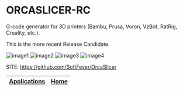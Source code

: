 # ORCASLICER-RC

 G-code generator for 3D printers (Bambu, Prusa, Voron, VzBot, RatRig, 
 Creality, etc.).
 
 This is the more recent Release Candidate.
 
 ![image1](https://raw.githubusercontent.com/wiki/SoftFever/OrcaSlicer/images/flow-calibration.gif)
 ![image2](https://raw.githubusercontent.com/wiki/SoftFever/OrcaSlicer/images/temp_tower_test.gif)
 ![image3](https://raw.githubusercontent.com/wiki/SoftFever/OrcaSlicer/images/retraction_test.gif)
 ![image4](https://raw.githubusercontent.com/wiki/SoftFever/OrcaSlicer/images/max_volumetric_flow.jpg)

 SITE: https://github.com/SoftFever/OrcaSlicer

 | [Applications](https://portable-linux-apps.github.io/apps.html) | [Home](https://portable-linux-apps.github.io)
 | --- | --- |
